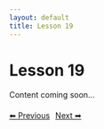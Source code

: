 ```yaml
---
layout: default
title: Lesson 19
---
```


# Lesson 19

Content coming soon...

<div style="margin-top: 20px;">
<a href="/docs/Advanced/Lessons/lesson_18.md" style="margin-right: 10px;">⬅ Previous</a><a href="/docs/Advanced/Lessons/lesson_20.md">Next ➡</a>
</div>
